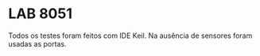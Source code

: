 # LAB 8051

Todos os testes foram feitos com IDE Keil. Na ausência de sensores foram usadas as portas.
